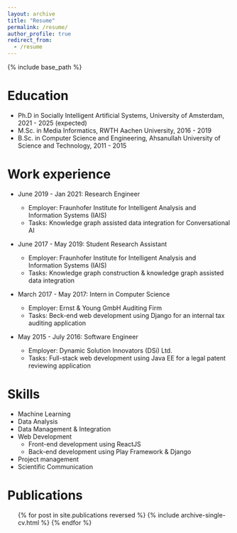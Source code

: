 ```yaml
---
layout: archive
title: "Resume"
permalink: /resume/
author_profile: true
redirect_from:
  - /resume
---
```


{% include base_path %}

Education
======


* Ph.D in Socially Intelligent Artificial Systems, University of Amsterdam, 2021 - 2025 (expected)
* M.Sc. in Media Informatics, RWTH Aachen University, 2016 - 2019
* B.Sc. in Computer Science and Engineering, Ahsanullah University of Science and Technology, 2011 - 2015

Work experience
======
* June 2019 - Jan 2021: Research Engineer
  * Employer: Fraunhofer Institute for Intelligent Analysis and Information Systems (IAIS)
  * Tasks: Knowledge graph assisted data integration for Conversational AI
  
* June 2017 - May 2019: Student Research Assistant
  * Employer: Fraunhofer Institute for Intelligent Analysis and Information Systems (IAIS)
  * Tasks: Knowledge graph construction & knowledge graph assisted data integration

* March 2017 - May 2017: Intern in Computer Science
  * Employer: Ernst & Young GmbH Auditing Firm
  * Tasks: Beck-end web development using Django for an internal tax auditing application

* May 2015 - July 2016: Software Engineer
  * Employer: Dynamic Solution Innovators (DSi) Ltd.
  * Tasks: Full-stack web development using Java EE for a legal patent reviewing application
  
Skills
======
* Machine Learning
* Data Analysis
* Data Management & Integration
* Web Development
  * Front-end development using ReactJS
  * Back-end development using Play Framework & Django
* Project management
* Scientific Communication

Publications
======
  <ul>{% for post in site.publications reversed %}
    {% include archive-single-cv.html %}
  {% endfor %}</ul>
  

